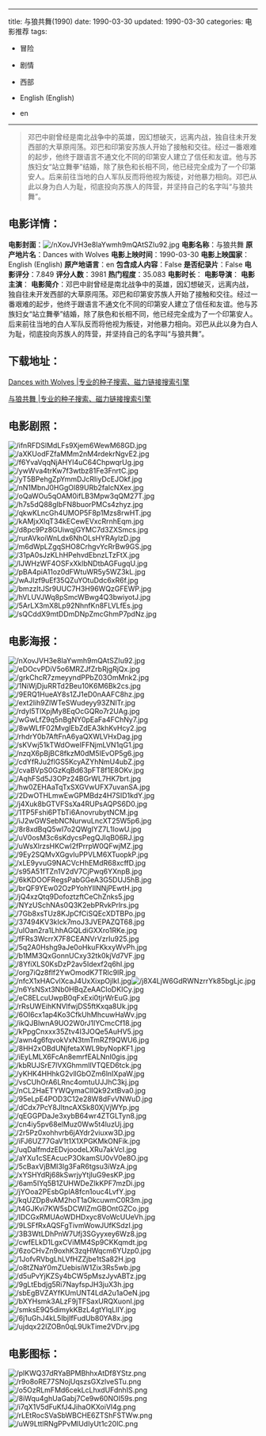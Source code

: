 
---
title: 与狼共舞(1990)
date: 1990-03-30
updated: 1990-03-30
categories: 电影推荐
tags:
- 冒险
- 剧情
- 西部

- English (English)
- en
---


> 邓巴中尉曾经是南北战争中的英雄，因幻想破灭，远离内战，独自往未开发西部的大草原闯荡。邓巴和印第安苏族人开始了接触和交往。经过一番艰难的起步，他终于跟语言不通文化不同的印第安人建立了信任和友谊。他与苏族妇女“站立舞拳”结婚，除了肤色和长相不同，他已经完全成为了一个印第安人。后来前往当地的白人军队反而将他视为叛徒，对他暴力相向。邓巴从此以身为白人为耻，彻底投向苏族人的阵营，并坚持自己的名字叫“与狼共舞”。

## **电影详情**：

**电影封面**：<img src="https://image.tmdb.org/t/p/w200/nXovJVH3e8IaYwmh9mQAtSZIu92.jpg" alt="/nXovJVH3e8IaYwmh9mQAtSZIu92.jpg" title="/nXovJVH3e8IaYwmh9mQAtSZIu92.jpg">
**电影名称**：与狼共舞
**原产地片名**：Dances with Wolves
**电影上映时间**：1990-03-30
**电影上映国家**：English (English)
**原产地语言**：en
**包含成人内容**：False
**是否纪录片**：False
**电影评分**：7.849
**评分人数**：3981
**热门程度**：35.083
**电影时长**：
**电影导演**：
**电影主演**：
**电影简介**：邓巴中尉曾经是南北战争中的英雄，因幻想破灭，远离内战，独自往未开发西部的大草原闯荡。邓巴和印第安苏族人开始了接触和交往。经过一番艰难的起步，他终于跟语言不通文化不同的印第安人建立了信任和友谊。他与苏族妇女“站立舞拳”结婚，除了肤色和长相不同，他已经完全成为了一个印第安人。后来前往当地的白人军队反而将他视为叛徒，对他暴力相向。邓巴从此以身为白人为耻，彻底投向苏族人的阵营，并坚持自己的名字叫“与狼共舞”。

## **下载地址**：
[Dances with Wolves |专业的种子搜索、磁力链接搜索引擎](https://movie.amd794.com:2083/?search=Dances%20with%20Wolves&ordering=&mode=match_phrase&page_size=10&page=1)

[与狼共舞 |专业的种子搜索、磁力链接搜索引擎](https://movie.amd794.com:2083/?search=%E4%B8%8E%E7%8B%BC%E5%85%B1%E8%88%9E&ordering=&mode=match_phrase&page_size=10&page=1)
 

## **电影剧照**：
<img src="https://image.tmdb.org/t/p/original/ifnRFDSlMdLFs9Xjem6WewM68GD.jpg" alt="/ifnRFDSlMdLFs9Xjem6WewM68GD.jpg" title="/ifnRFDSlMdLFs9Xjem6WewM68GD.jpg"><img src="https://image.tmdb.org/t/p/original/aXKUodFZfaMMm2nM4rdekrNgvE2.jpg" alt="/aXKUodFZfaMMm2nM4rdekrNgvE2.jpg" title="/aXKUodFZfaMMm2nM4rdekrNgvE2.jpg"><img src="https://image.tmdb.org/t/p/original/f6YvaVqqNjAHYI4uC64ChpwqrUg.jpg" alt="/f6YvaVqqNjAHYI4uC64ChpwqrUg.jpg" title="/f6YvaVqqNjAHYI4uC64ChpwqrUg.jpg"><img src="https://image.tmdb.org/t/p/original/ywWva4trKw7f3wtbz81Fe3FnrtC.jpg" alt="/ywWva4trKw7f3wtbz81Fe3FnrtC.jpg" title="/ywWva4trKw7f3wtbz81Fe3FnrtC.jpg"><img src="https://image.tmdb.org/t/p/original/yT5BPehgZpYmmDJcRIiyDcEJOkf.jpg" alt="/yT5BPehgZpYmmDJcRIiyDcEJOkf.jpg" title="/yT5BPehgZpYmmDJcRIiyDcEJOkf.jpg"><img src="https://image.tmdb.org/t/p/original/nN1MbnJ0HGgOl89URb2falcNXex.jpg" alt="/nN1MbnJ0HGgOl89URb2falcNXex.jpg" title="/nN1MbnJ0HGgOl89URb2falcNXex.jpg"><img src="https://image.tmdb.org/t/p/original/oQaWOu5qOAM0ifLB3Mpw3qQM27T.jpg" alt="/oQaWOu5qOAM0ifLB3Mpw3qQM27T.jpg" title="/oQaWOu5qOAM0ifLB3Mpw3qQM27T.jpg"><img src="https://image.tmdb.org/t/p/original/h7s5dQ88gIbFN8buorPMCs4zhyz.jpg" alt="/h7s5dQ88gIbFN8buorPMCs4zhyz.jpg" title="/h7s5dQ88gIbFN8buorPMCs4zhyz.jpg"><img src="https://image.tmdb.org/t/p/original/qkwKLncGh4UMOP5F8p1Mzs8rwHT.jpg" alt="/qkwKLncGh4UMOP5F8p1Mzs8rwHT.jpg" title="/qkwKLncGh4UMOP5F8p1Mzs8rwHT.jpg"><img src="https://image.tmdb.org/t/p/original/kAMjxXlqT34kECewEVxcRrnhEqm.jpg" alt="/kAMjxXlqT34kECewEVxcRrnhEqm.jpg" title="/kAMjxXlqT34kECewEVxcRrnhEqm.jpg"><img src="https://image.tmdb.org/t/p/original/d8pc9Pz8GUiwqjGYMC7d3ZXSmcs.jpg" alt="/d8pc9Pz8GUiwqjGYMC7d3ZXSmcs.jpg" title="/d8pc9Pz8GUiwqjGYMC7d3ZXSmcs.jpg"><img src="https://image.tmdb.org/t/p/original/rurAVkoiWnLdx6NhOLsHYRAylzD.jpg" alt="/rurAVkoiWnLdx6NhOLsHYRAylzD.jpg" title="/rurAVkoiWnLdx6NhOLsHYRAylzD.jpg"><img src="https://image.tmdb.org/t/p/original/m6dWpLZgqSHO8CrhgvYcRrBw9GS.jpg" alt="/m6dWpLZgqSHO8CrhgvYcRrBw9GS.jpg" title="/m6dWpLZgqSHO8CrhgvYcRrBw9GS.jpg"><img src="https://image.tmdb.org/t/p/original/31pA0sJzKLhHPehvdEbnzLTzFtX.jpg" alt="/31pA0sJzKLhHPehvdEbnzLTzFtX.jpg" title="/31pA0sJzKLhHPehvdEbnzLTzFtX.jpg"><img src="https://image.tmdb.org/t/p/original/lJWHzWF4OSFxXklbNDtbAGFugqU.jpg" alt="/lJWHzWF4OSFxXklbNDtbAGFugqU.jpg" title="/lJWHzWF4OSFxXklbNDtbAGFugqU.jpg"><img src="https://image.tmdb.org/t/p/original/pBA4piA11oz0dFWtuWR5y5WZ3kL.jpg" alt="/pBA4piA11oz0dFWtuWR5y5WZ3kL.jpg" title="/pBA4piA11oz0dFWtuWR5y5WZ3kL.jpg"><img src="https://image.tmdb.org/t/p/original/wAJIzf9uEf35QZuYOtuDdc6xR6f.jpg" alt="/wAJIzf9uEf35QZuYOtuDdc6xR6f.jpg" title="/wAJIzf9uEf35QZuYOtuDdc6xR6f.jpg"><img src="https://image.tmdb.org/t/p/original/bmzzItJSr9UUC7H3H96WQzGFEWP.jpg" alt="/bmzzItJSr9UUC7H3H96WQzGFEWP.jpg" title="/bmzzItJSr9UUC7H3H96WQzGFEWP.jpg"><img src="https://image.tmdb.org/t/p/original/hVLUVJWq8pSmcWBwg4Q3bwiyotJ.jpg" alt="/hVLUVJWq8pSmcWBwg4Q3bwiyotJ.jpg" title="/hVLUVJWq8pSmcWBwg4Q3bwiyotJ.jpg"><img src="https://image.tmdb.org/t/p/original/5ArLX3mX8Lp92NhnfKn8FLVLfEs.jpg" alt="/5ArLX3mX8Lp92NhnfKn8FLVLfEs.jpg" title="/5ArLX3mX8Lp92NhnfKn8FLVLfEs.jpg"><img src="https://image.tmdb.org/t/p/original/sQCddX9mtDDmDNpZmcGhmP7pdNz.jpg" alt="/sQCddX9mtDDmDNpZmcGhmP7pdNz.jpg" title="/sQCddX9mtDDmDNpZmcGhmP7pdNz.jpg">

## **电影海报**：
<img src="https://image.tmdb.org/t/p/original/nXovJVH3e8IaYwmh9mQAtSZIu92.jpg" alt="/nXovJVH3e8IaYwmh9mQAtSZIu92.jpg" title="/nXovJVH3e8IaYwmh9mQAtSZIu92.jpg"><img src="https://image.tmdb.org/t/p/original/eDOcvPDiV5o6MRZJfZrbRjgRjQx.jpg" alt="/eDOcvPDiV5o6MRZJfZrbRjgRjQx.jpg" title="/eDOcvPDiV5o6MRZJfZrbRjgRjQx.jpg"><img src="https://image.tmdb.org/t/p/original/grkChcR7zmeyyndPPbZ03OmMnk2.jpg" alt="/grkChcR7zmeyyndPPbZ03OmMnk2.jpg" title="/grkChcR7zmeyyndPPbZ03OmMnk2.jpg"><img src="https://image.tmdb.org/t/p/original/1NiWjDjuRRTd2Beu10K6M6Bk2cs.jpg" alt="/1NiWjDjuRRTd2Beu10K6M6Bk2cs.jpg" title="/1NiWjDjuRRTd2Beu10K6M6Bk2cs.jpg"><img src="https://image.tmdb.org/t/p/original/9ERQ1HueAY8s1ZJ1eD0nAAFC8hz.jpg" alt="/9ERQ1HueAY8s1ZJ1eD0nAAFC8hz.jpg" title="/9ERQ1HueAY8s1ZJ1eD0nAAFC8hz.jpg"><img src="https://image.tmdb.org/t/p/original/ext2lih9ZlWTeSWudeyy93ZNITr.jpg" alt="/ext2lih9ZlWTeSWudeyy93ZNITr.jpg" title="/ext2lih9ZlWTeSWudeyy93ZNITr.jpg"><img src="https://image.tmdb.org/t/p/original/rdyl5TlXpjMy8EqOcGQRo7r2UAg.jpg" alt="/rdyl5TlXpjMy8EqOcGQRo7r2UAg.jpg" title="/rdyl5TlXpjMy8EqOcGQRo7r2UAg.jpg"><img src="https://image.tmdb.org/t/p/original/wGwLfZ9q5nBgNY0pEaFa4FChNy7.jpg" alt="/wGwLfZ9q5nBgNY0pEaFa4FChNy7.jpg" title="/wGwLfZ9q5nBgNY0pEaFa4FChNy7.jpg"><img src="https://image.tmdb.org/t/p/original/8wWLfF02MvglEbZdEA3khKvHcy2.jpg" alt="/8wWLfF02MvglEbZdEA3khKvHcy2.jpg" title="/8wWLfF02MvglEbZdEA3khKvHcy2.jpg"><img src="https://image.tmdb.org/t/p/original/rhdrY0b7AftFnA6yaQXWLVHxDag.jpg" alt="/rhdrY0b7AftFnA6yaQXWLVHxDag.jpg" title="/rhdrY0b7AftFnA6yaQXWLVHxDag.jpg"><img src="https://image.tmdb.org/t/p/original/sKVwj51kTWdOweIFFNjmLVN1qG1.jpg" alt="/sKVwj51kTWdOweIFFNjmLVN1qG1.jpg" title="/sKVwj51kTWdOweIFFNjmLVN1qG1.jpg"><img src="https://image.tmdb.org/t/p/original/nzqX6pBjBC8fkzM0dM5IEvOP5g6.jpg" alt="/nzqX6pBjBC8fkzM0dM5IEvOP5g6.jpg" title="/nzqX6pBjBC8fkzM0dM5IEvOP5g6.jpg"><img src="https://image.tmdb.org/t/p/original/cdYfRJu2flGS5KcyAZYhNmU4ubZ.jpg" alt="/cdYfRJu2flGS5KcyAZYhNmU4ubZ.jpg" title="/cdYfRJu2flGS5KcyAZYhNmU4ubZ.jpg"><img src="https://image.tmdb.org/t/p/original/cvaBVpS0GzKqBd63pFT8f1E8OKv.jpg" alt="/cvaBVpS0GzKqBd63pFT8f1E8OKv.jpg" title="/cvaBVpS0GzKqBd63pFT8f1E8OKv.jpg"><img src="https://image.tmdb.org/t/p/original/AqhFSd5J3OPz24BGrWL7HK7brt.jpg" alt="/AqhFSd5J3OPz24BGrWL7HK7brt.jpg" title="/AqhFSd5J3OPz24BGrWL7HK7brt.jpg"><img src="https://image.tmdb.org/t/p/original/hw0ZEHAaTqTxSXGVwUFX7uvanSA.jpg" alt="/hw0ZEHAaTqTxSXGVwUFX7uvanSA.jpg" title="/hw0ZEHAaTqTxSXGVwUFX7uvanSA.jpg"><img src="https://image.tmdb.org/t/p/original/2DwOTHLmwEwGPMBdz4H7SID1kdY.jpg" alt="/2DwOTHLmwEwGPMBdz4H7SID1kdY.jpg" title="/2DwOTHLmwEwGPMBdz4H7SID1kdY.jpg"><img src="https://image.tmdb.org/t/p/original/j4Xuk8bGTVFSsXa4RUPsAQPS6D0.jpg" alt="/j4Xuk8bGTVFSsXa4RUPsAQPS6D0.jpg" title="/j4Xuk8bGTVFSsXa4RUPsAQPS6D0.jpg"><img src="https://image.tmdb.org/t/p/original/1TP5Fshi6PTbTi6AnovrubytNCM.jpg" alt="/1TP5Fshi6PTbTi6AnovrubytNCM.jpg" title="/1TP5Fshi6PTbTi6AnovrubytNCM.jpg"><img src="https://image.tmdb.org/t/p/original/iJ2wGWSebNCNurwuLncXT25W5p6.jpg" alt="/iJ2wGWSebNCNurwuLncXT25W5p6.jpg" title="/iJ2wGWSebNCNurwuLncXT25W5p6.jpg"><img src="https://image.tmdb.org/t/p/original/8r8xdBqQ5wI7o2QWgIYZ7L1IowU.jpg" alt="/8r8xdBqQ5wI7o2QWgIYZ7L1IowU.jpg" title="/8r8xdBqQ5wI7o2QWgIYZ7L1IowU.jpg"><img src="https://image.tmdb.org/t/p/original/uV0osM3c6sKdycsPegQJIqB06RJ.jpg" alt="/uV0osM3c6sKdycsPegQJIqB06RJ.jpg" title="/uV0osM3c6sKdycsPegQJIqB06RJ.jpg"><img src="https://image.tmdb.org/t/p/original/uWsXlrzsHKCwI2fPrrpW0QFwjMZ.jpg" alt="/uWsXlrzsHKCwI2fPrrpW0QFwjMZ.jpg" title="/uWsXlrzsHKCwI2fPrrpW0QFwjMZ.jpg"><img src="https://image.tmdb.org/t/p/original/9Ey2SQMvXGgvIuPPVLM6XTuopkP.jpg" alt="/9Ey2SQMvXGgvIuPPVLM6XTuopkP.jpg" title="/9Ey2SQMvXGgvIuPPVLM6XTuopkP.jpg"><img src="https://image.tmdb.org/t/p/original/xLE9yvuG9NACVcHhEMdR68xcffD.jpg" alt="/xLE9yvuG9NACVcHhEMdR68xcffD.jpg" title="/xLE9yvuG9NACVcHhEMdR68xcffD.jpg"><img src="https://image.tmdb.org/t/p/original/s95A51fTZn1V2dV7CjPwq6YXnpB.jpg" alt="/s95A51fTZn1V2dV7CjPwq6YXnpB.jpg" title="/s95A51fTZn1V2dV7CjPwq6YXnpB.jpg"><img src="https://image.tmdb.org/t/p/original/6kKDOOFRegsPabGGeA3G5DUJ5hB.jpg" alt="/6kKDOOFRegsPabGGeA3G5DUJ5hB.jpg" title="/6kKDOOFRegsPabGGeA3G5DUJ5hB.jpg"><img src="https://image.tmdb.org/t/p/original/brQF9YEw02OzPYohYIlNNjPEwtH.jpg" alt="/brQF9YEw02OzPYohYIlNNjPEwtH.jpg" title="/brQF9YEw02OzPYohYIlNNjPEwtH.jpg"><img src="https://image.tmdb.org/t/p/original/jQ4xzQtq9DofoztzftCeChZnks5.jpg" alt="/jQ4xzQtq9DofoztzftCeChZnks5.jpg" title="/jQ4xzQtq9DofoztzftCeChZnks5.jpg"><img src="https://image.tmdb.org/t/p/original/NYzUSchNAs0Q3K2ebPRvkPrlrs.jpg" alt="/NYzUSchNAs0Q3K2ebPRvkPrlrs.jpg" title="/NYzUSchNAs0Q3K2ebPRvkPrlrs.jpg"><img src="https://image.tmdb.org/t/p/original/7Gb8xsTUz8KJpCfCiSQEcXDTBPo.jpg" alt="/7Gb8xsTUz8KJpCfCiSQEcXDTBPo.jpg" title="/7Gb8xsTUz8KJpCfCiSQEcXDTBPo.jpg"><img src="https://image.tmdb.org/t/p/original/37494KV3kIck7moJ3JVEPAZQT68.jpg" alt="/37494KV3kIck7moJ3JVEPAZQT68.jpg" title="/37494KV3kIck7moJ3JVEPAZQT68.jpg"><img src="https://image.tmdb.org/t/p/original/uIOan2ra1LhhAGQLdiGXXro1RKe.jpg" alt="/uIOan2ra1LhhAGQLdiGXXro1RKe.jpg" title="/uIOan2ra1LhhAGQLdiGXXro1RKe.jpg"><img src="https://image.tmdb.org/t/p/original/fFRs3WcrrX7F8CEANVrVzrIu925.jpg" alt="/fFRs3WcrrX7F8CEANVrVzrIu925.jpg" title="/fFRs3WcrrX7F8CEANVrVzrIu925.jpg"><img src="https://image.tmdb.org/t/p/original/5q2A0Hshg9aJe0oHkuFKkxyWvPh.jpg" alt="/5q2A0Hshg9aJe0oHkuFKkxyWvPh.jpg" title="/5q2A0Hshg9aJe0oHkuFKkxyWvPh.jpg"><img src="https://image.tmdb.org/t/p/original/b1MM3QxGonnUCxy32tk0kjVd7VF.jpg" alt="/b1MM3QxGonnUCxy32tk0kjVd7VF.jpg" title="/b1MM3QxGonnUCxy32tk0kjVd7VF.jpg"><img src="https://image.tmdb.org/t/p/original/8YfiXLS0KsDzP2av5Idexf2q6hI.jpg" alt="/8YfiXLS0KsDzP2av5Idexf2q6hI.jpg" title="/8YfiXLS0KsDzP2av5Idexf2q6hI.jpg"><img src="https://image.tmdb.org/t/p/original/org7iQz8flf2YwOmodK7TRlc9IR.jpg" alt="/org7iQz8flf2YwOmodK7TRlc9IR.jpg" title="/org7iQz8flf2YwOmodK7TRlc9IR.jpg"><img src="https://image.tmdb.org/t/p/original/nfcX1xHACvlXcaJ4UxXixpOjlkI.jpg" alt="/nfcX1xHACvlXcaJ4UxXixpOjlkI.jpg" title="/nfcX1xHACvlXcaJ4UxXixpOjlkI.jpg"><img src="https://image.tmdb.org/t/p/original/j8X4LjW6GdRWNzrrYk85bgLjc.jpg" alt="/j8X4LjW6GdRWNzrrYk85bgLjc.jpg" title="/j8X4LjW6GdRWNzrrYk85bgLjc.jpg"><img src="https://image.tmdb.org/t/p/original/n6YsNSxt3Nb0HBqZeAACIoDKICy.jpg" alt="/n6YsNSxt3Nb0HBqZeAACIoDKICy.jpg" title="/n6YsNSxt3Nb0HBqZeAACIoDKICy.jpg"><img src="https://image.tmdb.org/t/p/original/eC8ELcuUwpB0qFxExi0tjrWrEuG.jpg" alt="/eC8ELcuUwpB0qFxExi0tjrWrEuG.jpg" title="/eC8ELcuUwpB0qFxExi0tjrWrEuG.jpg"><img src="https://image.tmdb.org/t/p/original/rRsUWEihKNVlfwjDS5ftKxqa8Uk.jpg" alt="/rRsUWEihKNVlfwjDS5ftKxqa8Uk.jpg" title="/rRsUWEihKNVlfwjDS5ftKxqa8Uk.jpg"><img src="https://image.tmdb.org/t/p/original/6OI6cx1ap4Ko3CfkUhMhcuwHaWv.jpg" alt="/6OI6cx1ap4Ko3CfkUhMhcuwHaWv.jpg" title="/6OI6cx1ap4Ko3CfkUhMhcuwHaWv.jpg"><img src="https://image.tmdb.org/t/p/original/ikQJBlwnA9UO2W0rJ1IYCmcCf18.jpg" alt="/ikQJBlwnA9UO2W0rJ1IYCmcCf18.jpg" title="/ikQJBlwnA9UO2W0rJ1IYCmcCf18.jpg"><img src="https://image.tmdb.org/t/p/original/kPpgCnxxx35Ztv4I3JOQe5AuHV5.jpg" alt="/kPpgCnxxx35Ztv4I3JOQe5AuHV5.jpg" title="/kPpgCnxxx35Ztv4I3JOQe5AuHV5.jpg"><img src="https://image.tmdb.org/t/p/original/awn4g6fqvokVxN3tmTmRZf9QWU6.jpg" alt="/awn4g6fqvokVxN3tmTmRZf9QWU6.jpg" title="/awn4g6fqvokVxN3tmTmRZf9QWU6.jpg"><img src="https://image.tmdb.org/t/p/original/8HH2xOBdUNjfetaXWL9byNopKF1.jpg" alt="/8HH2xOBdUNjfetaXWL9byNopKF1.jpg" title="/8HH2xOBdUNjfetaXWL9byNopKF1.jpg"><img src="https://image.tmdb.org/t/p/original/iEyLMLX6FcAn8emrfEALNnI0gis.jpg" alt="/iEyLMLX6FcAn8emrfEALNnI0gis.jpg" title="/iEyLMLX6FcAn8emrfEALNnI0gis.jpg"><img src="https://image.tmdb.org/t/p/original/kbRUJSrE7lVXGhmmIlVTQED6tck.jpg" alt="/kbRUJSrE7lVXGhmmIlVTQED6tck.jpg" title="/kbRUJSrE7lVXGhmmIlVTQED6tck.jpg"><img src="https://image.tmdb.org/t/p/original/yKHK4HHhkG2vllGbOZm6lnIXpaW.jpg" alt="/yKHK4HHhkG2vllGbOZm6lnIXpaW.jpg" title="/yKHK4HHhkG2vllGbOZm6lnIXpaW.jpg"><img src="https://image.tmdb.org/t/p/original/vsCUhOrA6LRnc4omtuUJJhC3kj.jpg" alt="/vsCUhOrA6LRnc4omtuUJJhC3kj.jpg" title="/vsCUhOrA6LRnc4omtuUJJhC3kj.jpg"><img src="https://image.tmdb.org/t/p/original/nCL2HaETYWQymaClIQk92xtBva0.jpg" alt="/nCL2HaETYWQymaClIQk92xtBva0.jpg" title="/nCL2HaETYWQymaClIQk92xtBva0.jpg"><img src="https://image.tmdb.org/t/p/original/95eLpE4POD3C12e28W8dFvVNWuD.jpg" alt="/95eLpE4POD3C12e28W8dFvVNWuD.jpg" title="/95eLpE4POD3C12e28W8dFvVNWuD.jpg"><img src="https://image.tmdb.org/t/p/original/dCdx7PcY8JltncAXSk80XjVjWYp.jpg" alt="/dCdx7PcY8JltncAXSk80XjVjWYp.jpg" title="/dCdx7PcY8JltncAXSk80XjVjWYp.jpg"><img src="https://image.tmdb.org/t/p/original/qEGGPDaJe3xybB64wr4ZTGLTyn8.jpg" alt="/qEGGPDaJe3xybB64wr4ZTGLTyn8.jpg" title="/qEGGPDaJe3xybB64wr4ZTGLTyn8.jpg"><img src="https://image.tmdb.org/t/p/original/cn4iy5pv68elMuz0Ww5t4luzUj.jpg" alt="/cn4iy5pv68elMuz0Ww5t4luzUj.jpg" title="/cn4iy5pv68elMuz0Ww5t4luzUj.jpg"><img src="https://image.tmdb.org/t/p/original/2r5Pz0xohhvrb6jAYdr2viuxw3D.jpg" alt="/2r5Pz0xohhvrb6jAYdr2viuxw3D.jpg" title="/2r5Pz0xohhvrb6jAYdr2viuxw3D.jpg"><img src="https://image.tmdb.org/t/p/original/iFJ6UZ77GaV1t1X1XPGKMkONFik.jpg" alt="/iFJ6UZ77GaV1t1X1XPGKMkONFik.jpg" title="/iFJ6UZ77GaV1t1X1XPGKMkONFik.jpg"><img src="https://image.tmdb.org/t/p/original/uqDalfmdzEDvjoodeLXRu7akVcI.jpg" alt="/uqDalfmdzEDvjoodeLXRu7akVcI.jpg" title="/uqDalfmdzEDvjoodeLXRu7akVcI.jpg"><img src="https://image.tmdb.org/t/p/original/aYXu1cSEAcucP3OkamSU0vV0e8O.jpg" alt="/aYXu1cSEAcucP3OkamSU0vV0e8O.jpg" title="/aYXu1cSEAcucP3OkamSU0vV0e8O.jpg"><img src="https://image.tmdb.org/t/p/original/5cBaxVjBMI3Ig3FaR6tgsu3iWzA.jpg" alt="/5cBaxVjBMI3Ig3FaR6tgsu3iWzA.jpg" title="/5cBaxVjBMI3Ig3FaR6tgsu3iWzA.jpg"><img src="https://image.tmdb.org/t/p/original/xYSHYdRj68kSwrjyYtjIuG9esKP.jpg" alt="/xYSHYdRj68kSwrjyYtjIuG9esKP.jpg" title="/xYSHYdRj68kSwrjyYtjIuG9esKP.jpg"><img src="https://image.tmdb.org/t/p/original/6am5IYq5B1ZUHWDeZlkKPF7mzDi.jpg" alt="/6am5IYq5B1ZUHWDeZlkKPF7mzDi.jpg" title="/6am5IYq5B1ZUHWDeZlkKPF7mzDi.jpg"><img src="https://image.tmdb.org/t/p/original/jYOoa2PEsbGplA8fcn1ouc4LvfY.jpg" alt="/jYOoa2PEsbGplA8fcn1ouc4LvfY.jpg" title="/jYOoa2PEsbGplA8fcn1ouc4LvfY.jpg"><img src="https://image.tmdb.org/t/p/original/kqUZDp8vAM2hoT1aOkcuwmC0R3m.jpg" alt="/kqUZDp8vAM2hoT1aOkcuwmC0R3m.jpg" title="/kqUZDp8vAM2hoT1aOkcuwmC0R3m.jpg"><img src="https://image.tmdb.org/t/p/original/t4GJKvi7KW5sDCWIZmGBOntGZCo.jpg" alt="/t4GJKvi7KW5sDCWIZmGBOntGZCo.jpg" title="/t4GJKvi7KW5sDCWIZmGBOntGZCo.jpg"><img src="https://image.tmdb.org/t/p/original/lDCGxRMUAoWDHDxyc8VoWcUUeVh.jpg" alt="/lDCGxRMUAoWDHDxyc8VoWcUUeVh.jpg" title="/lDCGxRMUAoWDHDxyc8VoWcUUeVh.jpg"><img src="https://image.tmdb.org/t/p/original/9LSFfRxAQSFgTivmWowJUfKSdzI.jpg" alt="/9LSFfRxAQSFgTivmWowJUfKSdzI.jpg" title="/9LSFfRxAQSFgTivmWowJUfKSdzI.jpg"><img src="https://image.tmdb.org/t/p/original/3B3WtLDhPnW7Ufj3SGyyxey6Wz8.jpg" alt="/3B3WtLDhPnW7Ufj3SGyyxey6Wz8.jpg" title="/3B3WtLDhPnW7Ufj3SGyyxey6Wz8.jpg"><img src="https://image.tmdb.org/t/p/original/cwfELkD1LgxCViMM4Sp9CKKqmdt.jpg" alt="/cwfELkD1LgxCViMM4Sp9CKKqmdt.jpg" title="/cwfELkD1LgxCViMM4Sp9CKKqmdt.jpg"><img src="https://image.tmdb.org/t/p/original/6zoCHvZn9oxhK3zqHWqcm6YUzp0.jpg" alt="/6zoCHvZn9oxhK3zqHWqcm6YUzp0.jpg" title="/6zoCHvZn9oxhK3zqHWqcm6YUzp0.jpg"><img src="https://image.tmdb.org/t/p/original/1JofvRVbgLhLVfHZZjbe1tSa82H.jpg" alt="/1JofvRVbgLhLVfHZZjbe1tSa82H.jpg" title="/1JofvRVbgLhLVfHZZjbe1tSa82H.jpg"><img src="https://image.tmdb.org/t/p/original/o8tZNaY0mZUebisiW1Zix3Rs5wb.jpg" alt="/o8tZNaY0mZUebisiW1Zix3Rs5wb.jpg" title="/o8tZNaY0mZUebisiW1Zix3Rs5wb.jpg"><img src="https://image.tmdb.org/t/p/original/d5uPvYjKZSy4bCW5pMszJyvABTz.jpg" alt="/d5uPvYjKZSy4bCW5pMszJyvABTz.jpg" title="/d5uPvYjKZSy4bCW5pMszJyvABTz.jpg"><img src="https://image.tmdb.org/t/p/original/9gLtEbdjg5Ri7NayfspJH3juX3h.jpg" alt="/9gLtEbdjg5Ri7NayfspJH3juX3h.jpg" title="/9gLtEbdjg5Ri7NayfspJH3juX3h.jpg"><img src="https://image.tmdb.org/t/p/original/sbEgBVZAYfKUmUNT4LdA2u1aOeN.jpg" alt="/sbEgBVZAYfKUmUNT4LdA2u1aOeN.jpg" title="/sbEgBVZAYfKUmUNT4LdA2u1aOeN.jpg"><img src="https://image.tmdb.org/t/p/original/bXYHsmk3ALzF9jTFSaxURQXuonI.jpg" alt="/bXYHsmk3ALzF9jTFSaxURQXuonI.jpg" title="/bXYHsmk3ALzF9jTFSaxURQXuonI.jpg"><img src="https://image.tmdb.org/t/p/original/smksE9Q5dimykKBzL4gtYlqLlIY.jpg" alt="/smksE9Q5dimykKBzL4gtYlqLlIY.jpg" title="/smksE9Q5dimykKBzL4gtYlqLlIY.jpg"><img src="https://image.tmdb.org/t/p/original/6j1uGhJ4kL5IbjIfFudUb80YA8x.jpg" alt="/6j1uGhJ4kL5IbjIfFudUb80YA8x.jpg" title="/6j1uGhJ4kL5IbjIfFudUb80YA8x.jpg"><img src="https://image.tmdb.org/t/p/original/ujdqx22IZOBn0qL9UkTime2VDrv.jpg" alt="/ujdqx22IZOBn0qL9UkTime2VDrv.jpg" title="/ujdqx22IZOBn0qL9UkTime2VDrv.jpg">

## **电影图标**：
<img src="https://image.tmdb.org/t/p/original/plKWQ37dRYaBPMBhhxAtDf8YStz.png" alt="/plKWQ37dRYaBPMBhhxAtDf8YStz.png" title="/plKWQ37dRYaBPMBhhxAtDf8YStz.png"><img src="https://image.tmdb.org/t/p/original/r9o8oRE77SNojUqszsGXzlveSTu.png" alt="/r9o8oRE77SNojUqszsGXzlveSTu.png" title="/r9o8oRE77SNojUqszsGXzlveSTu.png"><img src="https://image.tmdb.org/t/p/original/o5OzRLmFMd6cekLcLhxdUFdnhIS.png" alt="/o5OzRLmFMd6cekLcLhxdUFdnhIS.png" title="/o5OzRLmFMd6cekLcLhxdUFdnhIS.png"><img src="https://image.tmdb.org/t/p/original/8iWqu4ghUaGabj7Ce9w60NOI59s.png" alt="/8iWqu4ghUaGabj7Ce9w60NOI59s.png" title="/8iWqu4ghUaGabj7Ce9w60NOI59s.png"><img src="https://image.tmdb.org/t/p/original/i7qX1V5dFuKfJ4JihaOKXoiVl4g.png" alt="/i7qX1V5dFuKfJ4JihaOKXoiVl4g.png" title="/i7qX1V5dFuKfJ4JihaOKXoiVl4g.png"><img src="https://image.tmdb.org/t/p/original/rLEtRocSVaSbWBCHE6ZTShFSTWw.png" alt="/rLEtRocSVaSbWBCHE6ZTShFSTWw.png" title="/rLEtRocSVaSbWBCHE6ZTShFSTWw.png"><img src="https://image.tmdb.org/t/p/original/uW9LttlRNgPPvMlUdIyUt1c20lC.png" alt="/uW9LttlRNgPPvMlUdIyUt1c20lC.png" title="/uW9LttlRNgPPvMlUdIyUt1c20lC.png">
